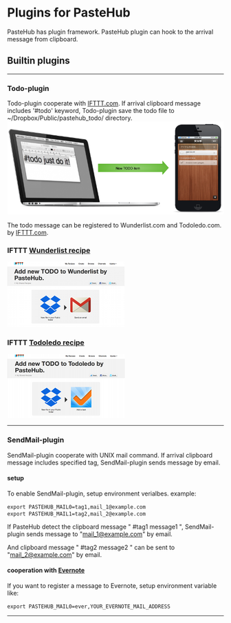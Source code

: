Plugins for PasteHub
=======================
PasteHub has plugin framework.
PasteHub plugin can hook to the arrival message from clipboard.

## Builtin plugins

----

### Todo-plugin

Todo-plugin cooperate with [IFTTT.com](http://ifttt.com "IFTTT").
If arrival clipboard message includes '#todo' keyword, Todo-plugin save the todo file to ~/Dropbox/Public/pastehub_todo/ directory.
  ![Todo Plugin](clipboard_todo_plugin.png)

The todo message can be registered to Wunderlist.com and Todoledo.com. by [IFTTT.com](http://ifttt.com "IFTTT").

### IFTTT [Wunderlist recipe](https://ifttt.com/recipes/156495-add-new-todo-to-wunderlist-by-pastehub "Wunderlist")
  ![Wunderlist recipe](wunderlist_recipe.png)

### IFTTT [Todoledo recipe](https://ifttt.com/recipes/156497-add-new-todo-to-todoledo-by-pastehub "Todoledo")
  ![Todoledo recipe](todoledo_recipe.png)

----

### SendMail-plugin

SendMail-plugin cooperate with UNIX mail command.
If arrival clipboard message includes specified tag, SendMail-plugin sends message by email.

#### setup

To enable SendMail-plugin, setup environment verialbes.
example:

    export PASTEHUB_MAIL0=tag1,mail_1@example.com
    export PASTEHUB_MAIL1=tag2,mail_2@example.com

If PasteHub detect the clipboard message " #tag1 message1 ", SendMail-plugin sends message to "mail_1@example.com" by email.

And clipboard message " #tag2 message2 " can be sent to "mail_2@example.com" by email.

#### cooperation with [Evernote](http://www.evernote.com "Evernote")

If you want to register a message to Evernote, setup environment variable like:

    export PASTEHUB_MAIL0=ever,YOUR_EVERNOTE_MAIL_ADDRESS


----
	



